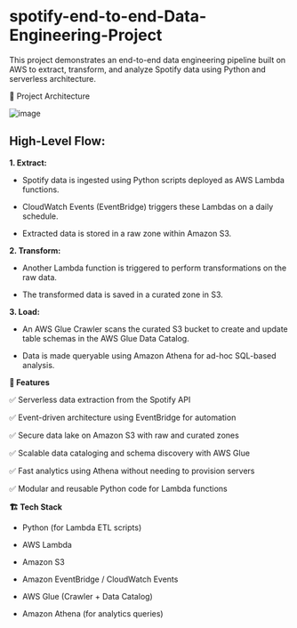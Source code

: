 # spotify-end-to-end-Data-Engineering-Project
This project demonstrates an end-to-end data engineering pipeline built on AWS to extract, transform, and analyze Spotify data using Python and serverless architecture.

📌 Project Architecture

![image](https://github.com/user-attachments/assets/0f2afab5-7417-4fbe-9070-efb0d16627d1)


## **High-Level Flow:**

**1. Extract:**

- Spotify data is ingested using Python scripts deployed as AWS Lambda functions.

- CloudWatch Events (EventBridge) triggers these Lambdas on a daily schedule.

- Extracted data is stored in a raw zone within Amazon S3.

**2. Transform:**
   
- Another Lambda function is triggered to perform transformations on the raw data.
   
- The transformed data is saved in a curated zone in S3.

**3. Load:**
   
- An AWS Glue Crawler scans the curated S3 bucket to create and update table schemas in the AWS Glue Data Catalog.
   
- Data is made queryable using Amazon Athena for ad-hoc SQL-based analysis.

**🚀 Features**

✅ Serverless data extraction from the Spotify API

✅ Event-driven architecture using EventBridge for automation

✅ Secure data lake on Amazon S3 with raw and curated zones

✅ Scalable data cataloging and schema discovery with AWS Glue

✅ Fast analytics using Athena without needing to provision servers

✅ Modular and reusable Python code for Lambda functions


**🏗️ Tech Stack**

- Python (for Lambda ETL scripts)

- AWS Lambda

- Amazon S3

- Amazon EventBridge / CloudWatch Events

- AWS Glue (Crawler + Data Catalog)

- Amazon Athena (for analytics queries)


